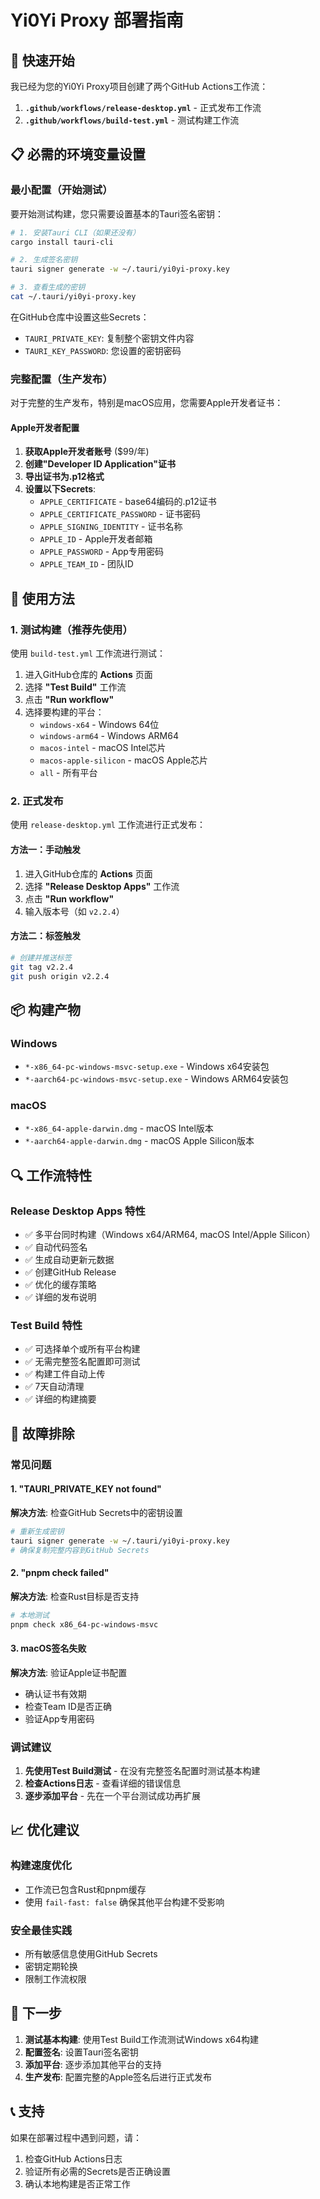 # Yi0Yi Proxy 部署指南

## 🚀 快速开始

我已经为您的Yi0Yi Proxy项目创建了两个GitHub Actions工作流：

1. **`.github/workflows/release-desktop.yml`** - 正式发布工作流
2. **`.github/workflows/build-test.yml`** - 测试构建工作流

## 📋 必需的环境变量设置

### 最小配置（开始测试）

要开始测试构建，您只需要设置基本的Tauri签名密钥：

```bash
# 1. 安装Tauri CLI（如果还没有）
cargo install tauri-cli

# 2. 生成签名密钥
tauri signer generate -w ~/.tauri/yi0yi-proxy.key

# 3. 查看生成的密钥
cat ~/.tauri/yi0yi-proxy.key
```

在GitHub仓库中设置这些Secrets：
- `TAURI_PRIVATE_KEY`: 复制整个密钥文件内容
- `TAURI_KEY_PASSWORD`: 您设置的密钥密码

### 完整配置（生产发布）

对于完整的生产发布，特别是macOS应用，您需要Apple开发者证书：

#### Apple开发者配置
1. **获取Apple开发者账号** ($99/年)
2. **创建"Developer ID Application"证书**
3. **导出证书为.p12格式**
4. **设置以下Secrets**:
   - `APPLE_CERTIFICATE` - base64编码的.p12证书
   - `APPLE_CERTIFICATE_PASSWORD` - 证书密码
   - `APPLE_SIGNING_IDENTITY` - 证书名称
   - `APPLE_ID` - Apple开发者邮箱
   - `APPLE_PASSWORD` - App专用密码
   - `APPLE_TEAM_ID` - 团队ID

## 🔧 使用方法

### 1. 测试构建（推荐先使用）

使用 `build-test.yml` 工作流进行测试：

1. 进入GitHub仓库的 **Actions** 页面
2. 选择 **"Test Build"** 工作流
3. 点击 **"Run workflow"**
4. 选择要构建的平台：
   - `windows-x64` - Windows 64位
   - `windows-arm64` - Windows ARM64
   - `macos-intel` - macOS Intel芯片
   - `macos-apple-silicon` - macOS Apple芯片
   - `all` - 所有平台

### 2. 正式发布

使用 `release-desktop.yml` 工作流进行正式发布：

#### 方法一：手动触发
1. 进入GitHub仓库的 **Actions** 页面
2. 选择 **"Release Desktop Apps"** 工作流
3. 点击 **"Run workflow"**
4. 输入版本号（如 `v2.2.4`）

#### 方法二：标签触发
```bash
# 创建并推送标签
git tag v2.2.4
git push origin v2.2.4
```

## 📦 构建产物

### Windows
- `*-x86_64-pc-windows-msvc-setup.exe` - Windows x64安装包
- `*-aarch64-pc-windows-msvc-setup.exe` - Windows ARM64安装包

### macOS
- `*-x86_64-apple-darwin.dmg` - macOS Intel版本
- `*-aarch64-apple-darwin.dmg` - macOS Apple Silicon版本

## 🔍 工作流特性

### Release Desktop Apps 特性
- ✅ 多平台同时构建（Windows x64/ARM64, macOS Intel/Apple Silicon）
- ✅ 自动代码签名
- ✅ 生成自动更新元数据
- ✅ 创建GitHub Release
- ✅ 优化的缓存策略
- ✅ 详细的发布说明

### Test Build 特性
- ✅ 可选择单个或所有平台构建
- ✅ 无需完整签名配置即可测试
- ✅ 构建工件自动上传
- ✅ 7天自动清理
- ✅ 详细的构建摘要

## 🚧 故障排除

### 常见问题

#### 1. "TAURI_PRIVATE_KEY not found"
**解决方法**: 检查GitHub Secrets中的密钥设置
```bash
# 重新生成密钥
tauri signer generate -w ~/.tauri/yi0yi-proxy.key
# 确保复制完整内容到GitHub Secrets
```

#### 2. "pnpm check failed"
**解决方法**: 检查Rust目标是否支持
```bash
# 本地测试
pnpm check x86_64-pc-windows-msvc
```

#### 3. macOS签名失败
**解决方法**: 验证Apple证书配置
- 确认证书有效期
- 检查Team ID是否正确
- 验证App专用密码

### 调试建议

1. **先使用Test Build测试** - 在没有完整签名配置时测试基本构建
2. **检查Actions日志** - 查看详细的错误信息
3. **逐步添加平台** - 先在一个平台测试成功再扩展

## 📈 优化建议

### 构建速度优化
- 工作流已包含Rust和pnpm缓存
- 使用 `fail-fast: false` 确保其他平台构建不受影响

### 安全最佳实践
- 所有敏感信息使用GitHub Secrets
- 密钥定期轮换
- 限制工作流权限

## 🎯 下一步

1. **测试基本构建**: 使用Test Build工作流测试Windows x64构建
2. **配置签名**: 设置Tauri签名密钥
3. **添加平台**: 逐步添加其他平台的支持
4. **生产发布**: 配置完整的Apple签名后进行正式发布

## 📞 支持

如果在部署过程中遇到问题，请：
1. 检查GitHub Actions日志
2. 验证所有必需的Secrets是否正确设置
3. 确认本地构建是否正常工作 